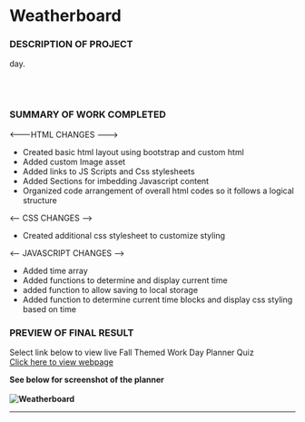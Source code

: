 <h1> Weatherboard</h1>
<p></p>
<h3>DESCRIPTION OF PROJECT</h3>
day. 

<br><br>
<h3>SUMMARY OF WORK COMPLETED</h3>

<---HTML CHANGES --->
- Created basic html layout using bootstrap and custom html 
- Added custom Image asset
- Added links to JS Scripts and Css stylesheets 
- Added Sections for imbedding Javascript content 
- Organized code arrangement of overall html codes so it follows a logical structure

<-- CSS CHANGES -->
- Created additional css stylesheet to customize styling 


<-- JAVASCRIPT CHANGES -->
- Added time array
- Added functions  to determine and display current time 
- added function to allow saving to local storage 
- Added function to determine current time blocks and display css styling based on time 

<p></p>

<h3>PREVIEW OF FINAL RESULT</h3>
<p>

Select link below to view live Fall Themed Work Day Planner  Quiz <br>
<a href="https://lex4736.github.io/weatherboard/"> Click here to view webpage </a>
<p>
<b>See below for screenshot of the planner<b>
<br><br>
<img src="ScreenshotHW06.PNG" alt="Weatherboard">
<br><hr>
